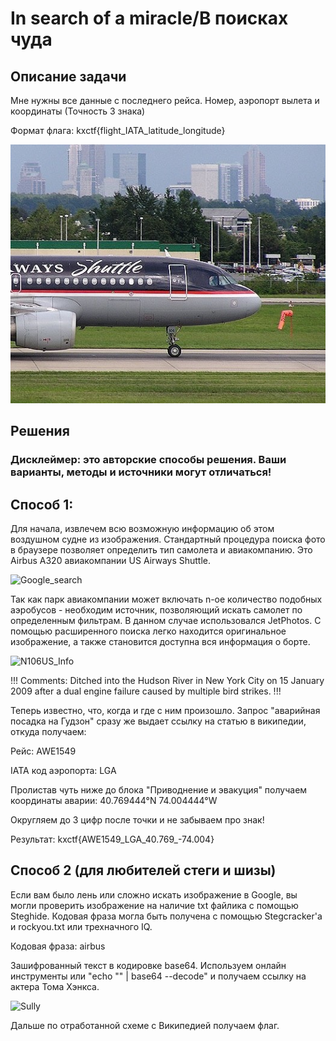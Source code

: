 # In search of a miracle/В поисках чудa

## Описание задачи
Мне нужны все данные c последнего рейса. Номер, аэропорт вылета и координаты (Точность 3 знака)

Формат флага: kxctf{flight_IATA_latitude_longitude}

![Image](https://github.com/gavrigd/KibHack/blob/main/In%20search%20of%20a%20miracle/aircraft.jpg)

## Решения
### Дисклеймер: это авторские способы решения. Ваши варианты, методы и источники могут отличаться!
## Способ 1:

Для начала, извлечем всю возможную информацию об этом воздушном судне из изображения. Стандартный процедура поиска фото в браузере позволяет определить тип самолета и авиакомпанию. 
Это Airbus A320 авиакомпании US Airways Shuttle. 

![Google_search](https://github.com/gavrigd/KibHack/assets/122211306/770c773a-83f8-4579-8d38-05f27ffbe8f9)


Так как парк авиакомпании может включать n-ое количество подобных аэробусов - необходим источник, позволяющий искать самолет по определенным фильтрам. 
В данном случае использовался JetPhotos. С помощью расширенного 
поиска легко находится оригинальное изображение, а также становится доступна вся информация о борте. 


![N106US_Info](https://github.com/gavrigd/KibHack/assets/122211306/3e0a4275-03c3-4ee2-a7c2-1b87573d98e9)


!!! Comments: Ditched into the Hudson River in New York City on 15 January 2009 after a dual engine failure caused by multiple bird strikes. !!!


Теперь известно, что, когда и где с ним произошло. Запрос "аварийная посадка на Гудзон" сразу же выдает ссылку на статью в википедии, откуда получаем:

Рейс: AWE1549

IATA код аэропорта: LGA

Пролистав чуть ниже до блока "Приводнение и эвакуция" получаем координаты аварии: 40.769444°N 74.004444°W 

Округляем до 3 цифр после точки и не забываем про знак!

Результат: kxctf{AWE1549_LGA_40.769_-74.004}


## Способ 2 (для любителей стеги и шизы)


Если вам было лень или сложно искать изображение в Google, вы могли проверить изображение на наличие txt файлика с помощью Steghide. Кодовая фраза могла быть получена с помощью Stegcracker'а и rockyou.txt или трехначного IQ.

Кодовая фраза: airbus

Зашифрованный текст в кодировке base64. Используем онлайн инструменты или "echo "" | base64 --decode" и получаем ссылку на актера Тома Хэнкса. 

![Sully](https://github.com/gavrigd/KibHack/assets/122211306/c7e52e45-2fd0-4ec9-b703-c2c9556aeeb3)


Дальше по отработанной схеме с Википедией получаем флаг.
